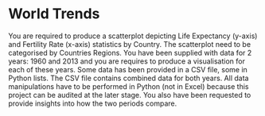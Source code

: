 # World Trends 
You are required to produce a scatterplot depicting Life Expectancy (y-axis) 
and Fertility Rate (x-axis) statistics by Country. 
The scatterplot need to be categorised by Countries Regions.
You have been supplied with data for 2 years: 1960 and 2013 and you are 
requires to produce a visualisation for each of these years.
Some data has been provided in a CSV file, some in Python lists. The CSV 
file contains combined data for both years. All data manipulations have to 
be performed in Python (not in Excel) because this project can be audited 
at the later stage.
You also have been requested to provide insights into how the two periods 
compare.
